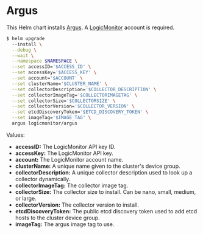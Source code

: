 # Argus

This Helm chart installs [Argus](https://github.com/logicmonitor/k8s-argus). A [LogicMonitor](https://www.logicmonitor.com) account is required.

```bash
$ helm upgrade
  --install \
  --debug \
  --wait \
  --namespace $NAMESPACE \
  --set accessID='$ACCESS_ID' \
  --set accessKey='$ACCESS_KEY' \
  --set account='$ACCOUNT' \
  --set clusterName='$CLUSTER_NAME' \
  --set collectorDescription='$COLLECTOR_DESCRIPTION' \
  --set collectorImageTag='$COLLECTORIMAGETAG' \
  --set collectorSize='$COLLECTORSIZE' \
  --set collectorVersion='$COLLECTOR_VERSION' \
  --set etcdDiscoveryToken='$ETCD_DISCOVERY_TOKEN' \
  --set imageTag='$IMAGE_TAG' \
  argus logicmonitor/argus
```

Values:
-   **accessID:** The LogicMonitor API key ID.
-   **accessKey:** The LogicMonitor API key.
-   **account:** The LogicMonitor account name.
-   **clusterName:** A unique name given to the cluster's device group.
-   **collectorDescription:** A unique collector description used to look up a collector dynamically.
-   **collectorImageTag:** The collector image tag.
-   **collectorSize:** The collector size to install. Can be nano, small, medium, or large.
-   **collectorVersion:** The collector version to install.
-   **etcdDiscoveryToken:** The public etcd discovery token used to add etcd hosts to the cluster device group.
-   **imageTag:** The argus image tag to use.
